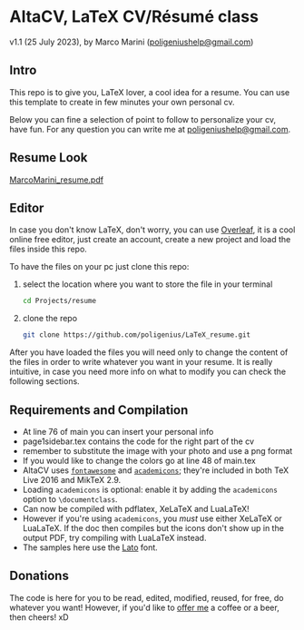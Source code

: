 # AltaCV, LaTeX CV/Résumé class

v1.1 (25 July 2023), by Marco Marini (poligeniushelp@gmail.com)

## Intro

This repo is to give you, LaTeX lover, a cool idea for a resume.
You can use this template to create in few minutes your own personal cv.

Below you can fine a selection of point to follow to personalize your cv, have fun.
For any question you can write me at [poligeniushelp@gmail.com](mailto:poligeniushelp@gmail.com).

## Resume Look

[MarcoMarini_resume.pdf](https://github.com/poligenius/LaTeX_resume/files/12837838/MarcoMarini_resume.pdf)

## Editor
In case you don't know LaTeX, don't worry, you can use [Overleaf](https://overleaf.com), it is a cool online free editor,
just create an account, create a new project and load the files inside this repo.

To have the files on your pc just clone this repo:

1) select the location where you want to store the file in your terminal

   ```bash
   cd Projects/resume
   ```

2) clone the repo

   ```bash
   git clone https://github.com/poligenius/LaTeX_resume.git
   ```

After you have loaded the files you will need only to change the content of the files in order to write whatever you want in your resume.
It is really intuitive, in case you need more info on what to modify you can check the following sections.

## Requirements and Compilation

* At line 76 of main you can insert your personal info
* page1sidebar.tex contains the code for the right part of the cv
* remember to substitute the image with your photo and use a png format
* If you would like to change the colors go at line 48 of main.tex
* AltaCV uses [`fontawesome`](http://www.ctan.org/pkg/fontawesome) and [`academicons`](http://www.ctan.org/pkg/academicons); they're included in both TeX Live 2016 and MikTeX 2.9.
* Loading `academicons` is optional: enable it by adding the `academicons` option to `\documentclass`.
* Can now be compiled with pdflatex, XeLaTeX and LuaLaTeX!
* However if you're using `academicons`, you _must_ use either XeLaTeX or LuaLaTeX. If the doc then compiles but the icons don't show up in the output PDF, try compiling with LuaLaTeX instead.
* The samples here use the [Lato](http://www.latofonts.com/lato-free-fonts/) font.

## Donations
The code is here for you to be read, edited, modified, reused, for free, do whatever you want!
However, if you'd like to [offer me](https://paypal.me/MarcoMariniING?country.x=IT&locale.x=it_IT) a coffee or a beer, then cheers! xD
